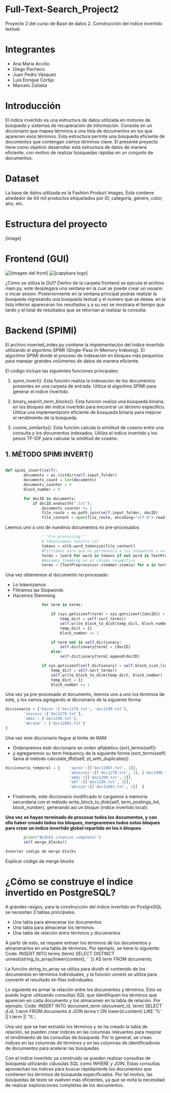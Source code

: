 # Full-Text-Search_Project2
Proyecto 2 del curso de Base de datos 2. Construcción del índice invertido textual.

# Integrantes
- Ana Maria Accilio
- Diego Pacheco
- Juan Pedro Vásquez
- Luis Enrique Cortijo
- Marcelo Zuloeta

# Introducción
El índice invertido es una estructura de datos utilizada en motores de búsqueda y sistemas de recuperación de información. Consiste en un diccionario que mapea términos a una lista de documentos en los que aparecen esos términos. Esta estructura permite una búsqueda eficiente de documentos que contengan ciertos términos clave. 
El presente proyecto tiene como objetivo desarrollar esta estructura de datos de manera eficiente, con motivo de realizar búsquedas rápidas en un conjunto de documentos.

# Dataset
La base de datos utilizada es la Fashion Product Images. Esta contiene alrededor de 44 mil productos etiquetados por ID, categoría, género, color, año, etc.

# Estructura del proyecto

[image]

# Frontend (GUI)

![[imagen del front]](https://github.com/marceloZS/Full-Text-Search_Project2/blob/main/imagenes/imagen_front_principal.png)
![[capybara logo]](https://github.com/marceloZS/Full-Text-Search_Project2/blob/main/imagenes/logo.png)

¿Cómo se utiliza la GUI?
Dentro de la carpeta frontend se ejecuta el archivo main.py, este desplegara una ventana en la cual se puede crear un usuario o inciar sesion. Posteriormente en la ventana principal podras realizar la busqueda ingresando una busqueda textual y el numero que se desea. en la lista inferior apareceran los resultados y a su vez se mostrara el tiempo que tardo y el total de resultados que se retornan al realizar la consulta.
# Backend (SPIMI)
El archivo inverted_index.py contiene la implementación del índice invertido utilizando el algoritmo SPIMI (Single-Pass In-Memory Indexing). El algoritmo SPIMI divide el proceso de indexación en bloques más pequeños para manejar grandes volúmenes de datos de manera eficiente.

El código incluye las siguientes funciones principales:

1. spimi_invert(): Esta función realiza la indexación de los documentos presentes en una carpeta de entrada. Utiliza el algoritmo SPIMI para generar el índice invertido.

2. binary_search_term_blocks(): Esta función realiza una búsqueda binaria en los bloques del índice invertido para encontrar un término específico. Utiliza una implementación eficiente de búsqueda binaria para mejorar el rendimiento de la búsqueda.

3. cosine_similarity(): Esta función calcula la similitud de coseno entre una consulta y los documentos indexados. Utiliza el índice invertido y los pesos TF-IDF para calcular la similitud de coseno.

## 1. MÉTODO SPIMI INVERT()

```python

def spimi_invert(self):
        documents = os.listdir(self.input_folder)
        documents_count = len(documents)
        documents_counter = 0
        block_number = 0

        for docID in documents:
            if docID.endswith(".txt"):
                documents_counter += 1
                file_route = os.path.join(self.input_folder, docID)
                file_content = open(file_route, encoding="utf-8").read().lower()

```

Leemos uno a uno de nuestros documentos no pre-procesados

```python
                '''Pre-processing'''
                # Tokenizamos nuestro txt
                tokens = nltk.word_tokenize(file_content)
                #Filtramos para que no pertenezca a los stopwords o no sea un valor no alfanumerico (Stopwords / Valores raros)
                terms = [word for word in tokens if not word in TextPreprocessor.stopwords and re.match("^[a-zA-Z]+$", word)]
                #Hacemos Stemming en el idioma respectivo
                terms = [TextPreprocessor.stemmer.stem(w) for w in terms]
```
Una vez obtenemos el documento no procesado:
- Lo tokenizamos
- Filtramos las Stopwords
- Hacemos Stemming

```python
                for term in terms:

                    if (sys.getsizeof(term) + sys.getsizeof([docID]) + sys.getsizeof(self.dictionary) > self.block_size_limit):
                        temp_dict = self.sort_terms()
                        self.write_block_to_disk(temp_dict, block_number)
                        temp_dict = {}
                        block_number += 1

                    if term not in self.dictionary:
                        self.dictionary[term] = [docID]
                    else:
                        self.dictionary[term].append(docID)

                if sys.getsizeof(self.dictionary) > self.block_size_limit or (documents_counter == documents_count - 1):
                    temp_dict = self.sort_terms()
                    self.write_block_to_disk(temp_dict, block_number)
                    temp_dict = {}
                    block_number += 1
```

Una vez ya pre-procesado el documento, leemos uno a uno los términos de este, y los vamos agregando al diccionario de la siguiente forma:

```python
diccionario = {'baron':['doc1278.txt', 'doc1299.txt'],
        'zascuss':['doc1278.txt'],
        'abbi': ['doc1299.txt'],
        'abraim' : ['doc12081.txt']
}
```

Una vez este diccionario llegue al límite de RAM:

- Ordenaremos este diccionario en orden alfabético (sort_terms(self))
- y agregaremos su term frequency de la siguiente forma (sort_terms(self) llama al método calculate_tftd(self, pl_with_duplicates)):

```python
diccionario_temporal = {    'aaron':[['doc11987.txt', 1]],
                            'abascuss':[['doc1278.txt', 1], ['doc1998.txt', 6]],
                            'abbi':[['doc1299.txt', 2]],
                            'abf':[['doc1156.txt', 3]],
                            'abraim':[['doc12081.txt', 1]]  }
```
- Finalmente, este diccionario modificado lo cargamos a memoria secundaria con el método write_block_to_disk(self, term_postings_list, block_number), generando así un bloque (indice invertido local).

**Una vez se hayan terminado de procesar todos los documentos, y con ello haber creado todos los bloques, mergearemos todos estos bloques para crear un indice invertido global repartido en los n bloques.**

```python
        print("BLOCKS creation complete!")
        self.merge_blocks()
```

```python
Insertar codigo de merge blocks


```
Explicar código de merge blocks



# ¿Cómo se construye el índice invertido en PostgreSQL?

A grandes rasgos, para la construcción del índice invertido en PostgreSQL se necesitan 3 tablas principales.
- Una tabla para almacenar los documentos
- Una tabla para almacenar los términos
- Una tabla de relación entre términos y documentos

A partir de esto, se requere extraer los términos de los documentos y almacenarlos en una tabla de términos. Por ejemplo, se tiene lo siguiente:
Code:
INSERT INTO terms (term)
SELECT DISTINCT unnest(string_to_array(lower(content), ' ')) AS term
FROM documents;

La función string_to_array se utiliza para dividir el contenido de los documentos en términos individuales, y la función unnest se utiliza para convertir el resultado en filas individuales.

Lo siguiente es armar la relación entre los documentos y términos. Esto se puede lograr utilizando consultas SQL que identifiquen los términos que aparecen en cada documento y los almacenen en la tabla de relación. Por ejemplo:
Code:
INSERT INTO document_term (document_id, term)
SELECT d.id, t.term
FROM documents d
JOIN terms t ON lower(d.content) LIKE '%' || t.term || '%';

Una vez que se han extraído los términos y se ha creado la tabla de relación, se pueden crear índices en las columnas relevantes para mejorar el rendimiento de las consultas de búsqueda. Por lo general, se crean índices en las columnas de términos y en las columnas de identificadores de documentos para acelerar las búsquedas.

Con el índice invertido ya construído se pueden realizar consultas de búsqueda utilizando cláusulas SQL como WHERE y JOIN. Estas consultas aprovechan los índices para buscar rápidamente los documentos que contienen los términos de búsqueda especificados. Por tal motivo, las búsquedas de texto se vuelven más eficientes, ya que se evita la necesidad de realizar exploraciones completas de los documentos.
